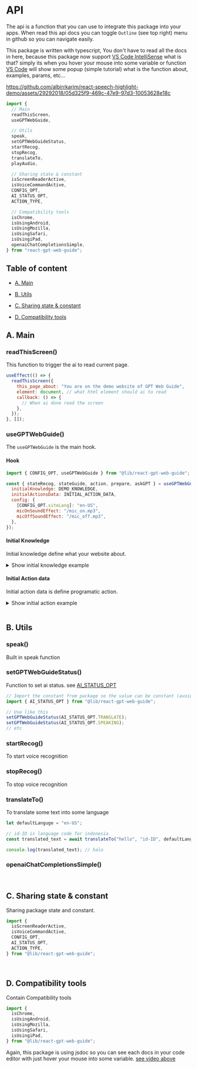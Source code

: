 # API

The api is a function that you can use to integrate this package into your apps. When read this api docs you can toggle `Outline` (see top right) menu in github so you can navigate easily.

This package is written with typescript, You don't have to read all the docs in here, because this package now support [VS Code IntelliSense](https://code.visualstudio.com/docs/editor/intellisense) what is that? simply its when you hover your mouse into some variable or function [VS Code](https://code.visualstudio.com) will show some popup (simple tutorial) what is the function about, examples, params, etc...

https://github.com/albirrkarim/react-speech-highlight-demo/assets/29292018/05d325f9-469c-47e9-97d3-10053628e18c

```js
import {
  // Main
  readThisScreen,
  useGPTWebGuide,

  // Utils
  speak,
  setGPTWebGuideStatus,
  startRecog,
  stopRecog,
  translateTo,
  playAudio,

  // Sharing state & constant
  isScreenReaderActive,
  isVoiceCommandActive,
  CONFIG_OPT,
  AI_STATUS_OPT,
  ACTION_TYPE,

  // Compatibility tools
  isChrome,
  isUsingAndroid,
  isUsingMozilla,
  isUsingSafari,
  isUsingiPad,
  openaiChatCompletionsSimple,
} from "react-gpt-web-guide";
```

## Table of content

- [A. Main](API.md#a-main)

- [B. Utils](API.md#b-utils)

- [C. Sharing state & constant](API.md#c-sharing-state--constant)

- [D. Compatibility tools](API.md#d-compatibility-tools)

## A. Main

### readThisScreen()

This function to trigger the ai to read current page.

```js
useEffect(() => {
  readThisScreen({
    this_page_about: "You are on the demo website of GPT Web Guide",
    element: document, // what html element should ai to read
    callback: () => {
      // When ai done read the screen
    },
  });
}, []);
```

### useGPTWebGuide()

The `useGPTWebGuide` is the main hook.

#### Hook

```js
import { CONFIG_OPT, useGPTWebGuide } from "@lib/react-gpt-web-guide";

const { stateRecog, stateGuide, action, prepare, askGPT } = useGPTWebGuide({
  initialKnowledge: DEMO_KNOWLEDGE,
  initialActionsData: INITIAL_ACTION_DATA,
  config: {
    [CONFIG_OPT.siteLang]: "en-US",
    micOnSoundEffect: "/mic_on.mp3",
    micOffSoundEffect: "/mic_off.mp3",
  },
});
```

#### Initial Knowledge

Initial knowledge define what your website about.

<details>
  <summary>Show initial knowledge example</summary>

<br/>

```js
const DEMO_KNOWLEDGE = [
  {
    role: "system",
    content:
      "You are a ai web guide, you can help user press buttons, input text, filling form, etc. User can interact with you through voice command.",
  },
  // {
  //   role: "system",
  //   content: `You are the guide of website named 'senarai istilah jawa' its javanese dictionary website`,
  // },
];
```

</details>

#### Initial Action data

Initial action data is define programatic action.

<details>
  <summary>Show initial action example</summary>

<br/>

```js
const goodsDataJSON = [
  {
    name: "Wooden Chair",
    description: "Good chair",
    price: 20,
  },
  {
    name: "Steel Chair",
    description: "Good chair",
    price: 30,
  },
  {
    name: "Steel Table",
    description: "Good table",
    price: 40,
  },
];

const INITIAL_ACTION_DATA = [
  // Define the custom command
  // Sometimes you want add custom action and can be handled programmatically
  {
    name: "Place order",
    description: "User want to place order some goods",
    type: "place_order",
    format: "Order {goods}",
    param_options: {
      goods: goodsDataJSON,
    },
    onAction: (params) => {
      console.log("Triggering onAction Place order with params: ");
      console.log(params);
      enqueueSnackbar(
        "Triggering onAction Place order with params: " +
          JSON.stringify(params),
        {
          variant: "info",
        }
      );
    },
  },
  {
    name: "Search",
    description: "Searching with some keyword",
    type: ACTION_TYPE.SEARCH,
    format: "search {keywords}",
    onAction: (params) => {
      console.log("Triggering onAction search with params: ");
      console.log(params);
      //   {
      //     keywords: "elephant",
      //   }

      enqueueSnackbar(
        "Triggering onAction search with params: " + JSON.stringify(params),
        {
          variant: "info",
        }
      );
    },
  },
  {
    name: "feedback",
    description:
      'Users can provide suggestions, criticism, input to the website | This form feedback have 3 inputs. input "name"  have placeholder "Name", input "email"  have placeholder "Email", input "message" doesn\'t have placeholder ',
    type: "fill form",
    format: "feedback {name}  {email}  {message} ",
    onAction: (params) => {
      console.log("Triggering onAction feedback with params: ");
      console.log(params);
      // {
      //   name: "susanto"
      //   email:"email@gmail.com"
      //   message:"this website is good"
      // }
    },
  },
];
```

</details>

<br/>

## B. Utils

### speak()

Built in speak function

### setGPTWebGuideStatus()

Function to set ai status. see [AI_STATUS_OPT](API.md#ai_status_opt)

```js
// Import the constant from package so the value can be constant (avoid typo)
import { AI_STATUS_OPT } from "@lib/react-gpt-web-guide";

// Use like this
setGPTWebGuideStatus(AI_STATUS_OPT.TRANSLATE);
setGPTWebGuideStatus(AI_STATUS_OPT.SPEAKING);
// etc
```

### startRecog()

To start voice recognition

### stopRecog()

To stop voice recognition

### translateTo()

To translate some text into some language

```js
let defaultLanguge = "en-US";

// id-ID is language code for indonesia
const translated_text = await translateTo("hello", "id-ID", defaultLanguge);

console.log(translated_text); // halo
```

### openaiChatCompletionsSimple()

<br/>

## C. Sharing state & constant

Sharing package state and constant.

```jsx
import {
  isScreenReaderActive,
  isVoiceCommandActive,
  CONFIG_OPT,
  AI_STATUS_OPT,
  ACTION_TYPE,
} from "@lib/react-gpt-web-guide";
```

<br/>

## D. Compatibility tools

Contain Compatibility tools

```jsx
import {
  isChrome,
  isUsingAndroid,
  isUsingMozilla,
  isUsingSafari,
  isUsingiPad,
} from "@lib/react-gpt-web-guide";
```

Again, this package is using jsdoc so you can see each docs in your code editor with just hover your mouse into some variable. [see video above](#api)
